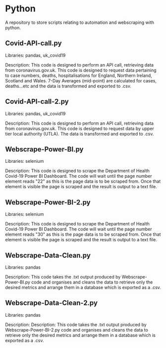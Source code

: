 # Python

A repository to store scripts relating to automation and webscraping with python.

## Covid-API-call.py 

Libraries: pandas, uk_covid19

Description: This code is designed to perform an API call, retrieving data from coronavirus.gov.uk. This code is designed to request data pertaining to case numbers, deaths, hospitalisations for England, Northern Ireland, Scotland and Wales. 7-Day Averages (mid-point) are calculated for cases, deaths...etc and the data is transformed and exported to .csv.

## Covid-API-call-2.py 

Libraries: pandas, uk_covid19

Description: This code is designed to perform an API call, retrieving data from coronavirus.gov.uk. This code is designed to request data by upper tier local authority (UTLA). The data is transformed and exported to .csv.

## Webscrape-Power-BI.py

Libraries: selenium

Description: This code is designed to scrape the Department of Health Covid-19 Power BI Dashboard. The code will wait until the page number element reads "22" as this is the page data is to be scraped from. Once that element is visible the page is scraped and the result is output to a text file. 

## Webscrape-Power-BI-2.py

Libraries: selenium

Description: This code is designed to scrape the Department of Health Covid-19 Power BI Dashboard. The code will wait until the page number element reads "30" as this is the page data is to be scraped from. Once that element is visible the page is scraped and the result is output to a text file. 

## Webscrape-Data-Clean.py

Libraries: pandas

Description: This code takes the .txt output produced by Webscrape-Power-BI.py code and organises and cleans the data to retrieve only the desired metrics and arrange them in a database which is exported as a .csv.

## Webscrape-Data-Clean-2.py

Libraries: pandas

Description: Description: This code takes the .txt output produced by Webscrape-Power-BI-2.py code and organises and cleans the data to retrieve only the desired metrics and arrange them in a database which is exported as a .csv.


